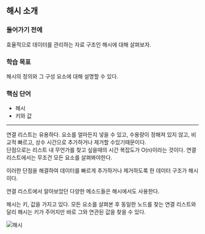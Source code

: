## 해시 소개

### 들어가기 전에
효율적으로 데이터를 관리하는 자료 구조인 해시에 대해 살펴보자.

### 학습 목표
해시의 정의와 그 구성 요소에 대해 설명할 수 있다.

### 핵심 단어
- 해시 
- 키와 값

---
연결 리스트는 유용하다. 요소를 얼마든지 넣을 수 있고, 수용량이 정해져 있지 않고, 비교적 빠르고, 상수 시간으로 추가하거나 제거할 수있기때문이다.   
단점으로는 리스트 내 무언가를 찾고 싶을때의 시간 복잡도가 O(n)이라는 것이다. 연결 리스트에서는 무조건 모든 요소를 살펴봐야한다.

이러한 단점을 해결하여 데이터를 빠르게 추가하거나 제거하도록 한 데이터 구조가 해시이다.

연결 리스트에서 알아보았던 다양한 메소드들은 해시에서도 사용한다.

해시는 키, 값을 가지고 있다. 모든 요소를 살펴본 후 동일한 노드를 찾는 연결 리스트와 달리 해시는 키가 주어지만 바로 그와 연관된 값을 찾을 수 있다.

<img src="https://img1.daumcdn.net/thumb/R1280x0/?scode=mtistory2&fname=https%3A%2F%2Fblog.kakaocdn.net%2Fdn%2FCZmaP%2FbtsC4trvE7N%2FoFaWKW3VvprNytHWbofDw1%2Fimg.png" alt="해시">
